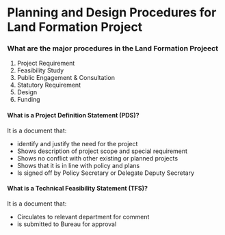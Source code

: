 # Planning and Design Procedures for Land Formation Project

### What are the major procedures in the Land Formation Projeect
1. Project Requirement
2. Feasibility Study
3. Public Engagement & Consultation
4. Statutory Requirement
5. Design
6. Funding

#### What is a Project Definition Statement (PDS)?
It is a document that:
- identify and justify the need for the project
- Shows description of project scope and special requirement
- Shows no conflict with other existing or planned projects
- Shows that it is in line with policy and plans
- Is signed off by Policy Secretary or Delegate Deputy Secretary  

#### What is a Technical Feasibility Statement (TFS)?
It is a document that: 
- Circulates to relevant department for comment
- is submitted to Bureau for approval

